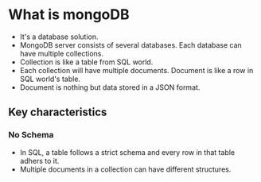 # What is mongoDB

- It's a database solution.
- MongoDB server consists of several databases. Each database can have multiple collections.
- Collection is like a table from SQL world.
- Each collection will have multiple documents. Document is like a row in SQL world's table.
- Document is nothing but data stored in a JSON format.


## Key characteristics


### No Schema

- In SQL, a table follows a strict schema and every row in that table adhers to it.
- Multiple documents in a collection can have different structures.
